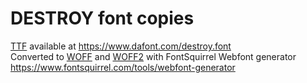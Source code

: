 # DESTROY font copies
[TTF](DESTROY_.ttf) available at https://www.dafont.com/destroy.font  
Converted to [WOFF](DESTROY_.woff) and [WOFF2](DESTROY_.woff2) with FontSquirrel Webfont generator https://www.fontsquirrel.com/tools/webfont-generator
